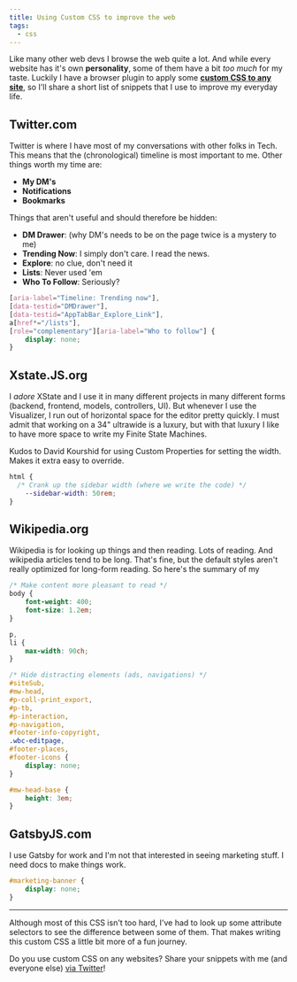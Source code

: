 ```yaml
---
title: Using Custom CSS to improve the web
tags:
  - css
---
```


Like many other web devs I browse the web quite a lot. And while every website has it's own __personality__, some of them have a bit _too much_ for my taste. Luckily I have a browser plugin to apply some [**custom CSS to any site**](https://addons.mozilla.org/en-GB/firefox/search/?q=custom%20css), so I'll share a short list of snippets that I use to improve my everyday life.

## Twitter.com

Twitter is where I have most of my conversations with other folks in Tech. This means that the (chronological) timeline is most important to me. Other things worth my time are:

- **My DM's**
- **Notifications**
- **Bookmarks**

Things that aren't useful and should therefore be hidden:

- **DM Drawer**: (why DM's needs to be on the page twice is a mystery to me)
- **Trending Now**: I simply don't care. I read the news.
- **Explore**: no clue, don't need it
- **Lists**: Never used 'em
- **Who To Follow**: Seriously?

```css
[aria-label="Timeline: Trending now"],
[data-testid="DMDrawer"],
[data-testid="AppTabBar_Explore_Link"],
a[href*="/lists"],
[role="complementary"][aria-label="Who to follow"] {
	display: none;
}
```

## Xstate.JS.org

I *adore* XState and I use it in many different projects in many different forms (backend, frontend, models, controllers, UI). But whenever I use the Visualizer, I run out of horizontal space for the editor pretty quickly. I must admit that working on a 34" ultrawide is a luxury, but with that luxury I like to have more space to write my Finite State Machines.

Kudos to David Kourshid for using Custom Properties for setting the width. Makes it extra easy to override.

```css
html {
  /* Crank up the sidebar width (where we write the code) */
	--sidebar-width: 50rem;
}
```

## Wikipedia.org

Wikipedia is for looking up things and then reading. Lots of reading. And wikipedia articles tend to be long. That's fine, but the default styles aren't really optimized for long-form reading. So here's the summary of my

```css
/* Make content more pleasant to read */
body {
	font-weight: 400;
	font-size: 1.2em;
}

p,
li {
	max-width: 90ch;
}

/* Hide distracting elements (ads, navigations) */
#siteSub,
#mw-head,
#p-coll-print_export,
#p-tb,
#p-interaction,
#p-navigation,
#footer-info-copyright,
.wbc-editpage,
#footer-places,
#footer-icons {
	display: none;
}

#mw-head-base {
	height: 3em;
}
```

## GatsbyJS.com

I use Gatsby for work and I'm not that interested in seeing marketing stuff. I need docs to make things work.

```css
#marketing-banner {
	display: none;
}
```

---

Although most of this CSS isn't too hard, I've had to look up some attribute selectors to see the difference between some of them. That makes writing this custom CSS a little bit more of a fun journey.

Do you use custom CSS on any websites? Share your snippets with me (and everyone else) [via Twitter](https://twitter.com/bartveneman)!